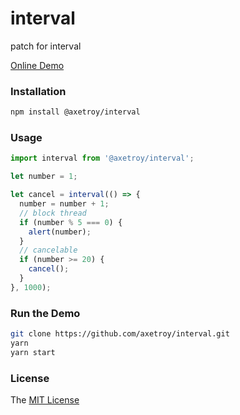 # interval

patch for interval

[Online Demo](https://axetroy.github.io/interval/)

### Installation

```bash
npm install @axetroy/interval
```

### Usage

```javascript
import interval from '@axetroy/interval';

let number = 1;

let cancel = interval(() => {
  number = number + 1;
  // block thread
  if (number % 5 === 0) {
    alert(number);
  }
  // cancelable
  if (number >= 20) {
    cancel();
  }
}, 1000);
```

### Run the Demo

```bash
git clone https://github.com/axetroy/interval.git
yarn
yarn start
```

### License

The [MIT License](https://github.com/axetroy/interval/blob/master/LICENSE)